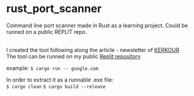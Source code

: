 # rust_port_scanner
Command line port scanner made in Rust as a learning project. Could be runned on a public REPLIT repo. <br><br>

I created the tool following along the article - newsletter of [KERKOUR](https://kerkour.com/rust-fast-port-scanner)<br>
The tool can be runned on my public [Replit repository](https://replit.com/@carlo_/rustportscanner?v=1)

example: `$ cargo run -- google.com` 

In order to extract it as a runnable .exe file: <br>
`$ cargo clean`
`$ cargo build --release`
